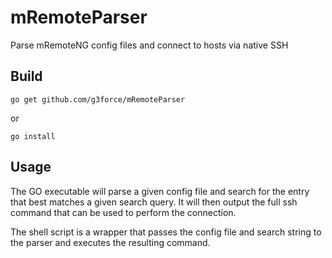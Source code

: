 # mRemoteParser
Parse mRemoteNG config files and connect to hosts via native SSH

## Build

```
go get github.com/g3force/mRemoteParser
```
or
```
go install
```

## Usage

The GO executable will parse a given config file and search for the entry that best matches a given search query. 
It will then output the full ssh command that can be used to perform the connection.

The shell script is a wrapper that passes the config file and search string to the parser and executes the resulting command.
